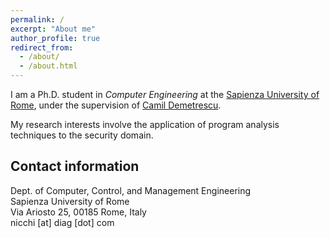 ```yaml
---
permalink: /
excerpt: "About me"
author_profile: true
redirect_from: 
  - /about/
  - /about.html
---
```


<p>I am a Ph.D. student in <em>Computer Engineering</em> at the <a href="https://www.uniroma1.it/en/">Sapienza University of Rome</a>, under the supervision of <a href="http://wwwold.diag.uniroma1.it/~demetres/">Camil Demetrescu</a>. </p>

<p>My research interests involve the application of program analysis techniques to the security domain. </p>

<p> </p>

<p><a name="contact"></a></p>
<h2 id="contact-information">Contact information</h2>
<p>Dept. of Computer, Control, and Management Engineering<br />
Sapienza University of Rome <br />
Via Ariosto 25, 00185 Rome, Italy<br />
nicchi [at] diag [dot] com <br /></p>
